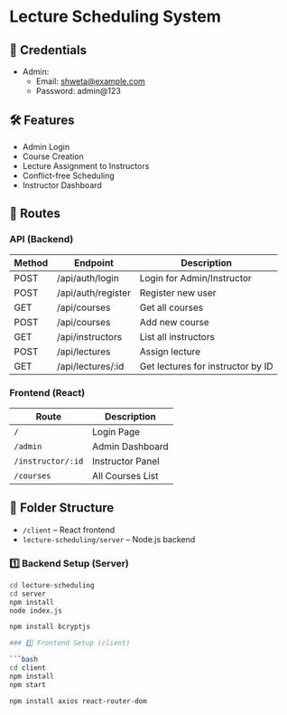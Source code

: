 #  Lecture Scheduling System


## 👤 Credentials
- Admin:
  - Email: shweta@example.com
  - Password: admin@123


## 🛠️ Features
- Admin Login 
- Course Creation
- Lecture Assignment to Instructors
- Conflict-free Scheduling
- Instructor Dashboard

## 🔗 Routes

### API (Backend)
| Method | Endpoint | Description |
|--------|----------|-------------|
| POST   | /api/auth/login | Login for Admin/Instructor |
| POST   | /api/auth/register | Register new user |
| GET    | /api/courses | Get all courses |
| POST   | /api/courses | Add new course |
| GET    | /api/instructors | List all instructors |
| POST   | /api/lectures | Assign lecture |
| GET    | /api/lectures/:id | Get lectures for instructor by ID |

### Frontend (React)
| Route | Description |
|-------|-------------|
| `/` | Login Page |
| `/admin` | Admin Dashboard |
| `/instructor/:id` | Instructor Panel |
| `/courses` | All Courses List |

## 📁 Folder Structure
- `/client` – React frontend
- `lecture-scheduling/server` – Node.js backend

### 1️⃣ Backend Setup (Server)

```bash
cd lecture-scheduling
cd server
npm install
node index.js

npm install bcryptjs

### 1️⃣ Frontend Setup (client)

```bash
cd client
npm install
npm start

npm install axios react-router-dom
